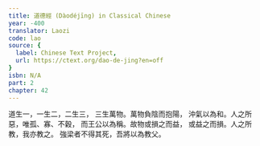 ```yaml
---
title: 道德經 (Dàodéjīng) in Classical Chinese
year: -400
translator: Laozi
code: lao
source: {
  label: Chinese Text Project,
  url: https://ctext.org/dao-de-jing?en=off
}
isbn: N/A
part: 2
chapter: 42
---
```

道生一，一生二，二生三，
三生萬物。萬物負陰而抱陽，
沖氣以為和。人之所惡，唯孤、寡、不穀，
而王公以為稱。故物或損之而益，
或益之而損。人之所教，我亦教之。
強梁者不得其死，吾將以為教父。